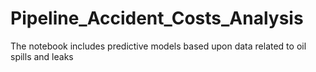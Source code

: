 # Pipeline_Accident_Costs_Analysis
The notebook includes predictive models based upon data related to oil spills and leaks


